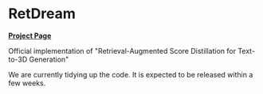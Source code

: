 # RetDream
[**Project Page**](https://ku-cvlab.github.io/RetDream/)

Official implementation of "Retrieval-Augmented Score Distillation for Text-to-3D Generation"

We are currently tidying up the code. It is expected to be released within a few weeks.
